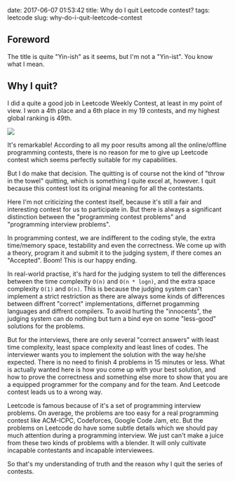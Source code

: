 date: 2017-06-07 01:53:42
title: Why do I quit Leetcode contest?
tags: leetcode
slug: why-do-i-quit-leetcode-contest

## Foreword

The title is quite "Yin-ish" as it seems, but I'm not a "Yin-ist". You know what I mean.

## Why I quit?

I did a quite a good job in Leetcode Weekly Contest, at least in my point of view. I won a 4th place and a 6th place in my 19 contests, and my highest global ranking is 49th.

![](http://wizmann-pic.qiniudn.com/17-6-7/15859142.jpg)

It's remarkable! According to all my poor results among all the online/offline programming contests, there is no reason for me to give up Leetcode contest which seems perfectly suitable for my capabilities.

But I do make that decision. The quitting is of course not the kind of "throw in the towel" quitting, which is something I quite excel at, however. I quit because this contest lost its original meaning for all the contestants.

Here I'm not criticizing the contest itself, because it's still a fair and interesting contest for us to participate in. But there is always a significant distinction between the "programming contest problems" and "programming interview problems".

In programming contest, we are indifferent to the coding style, the extra time/memory space, testability and even the correctness. We come up with a theory, program it and submit it to the judging system, if there comes an "Accepted". Boom! This is our happy ending.

In real-world practise, it's hard for the judging system to tell the differences between the time complexity `O(n)` and `O(n * logn)`, and the extra space complexity `O(1)` and `O(n)`. This is because the judging system can't implement a strict restriction as there are always some kinds of differences between diffrent "correct" implementations, differnet progamming languages and diffrent compilers. To avoid hurting the "innocents", the judging system can do nothing but turn a bind eye on some "less-good" solutions for the problems.

But for the interviews, there are only several "correct answers" with least time complexity, least space complexity and least lines of codes. The interviewer wants you to implement the solution with the way he/she expected. There is no need to finish 4 problems in 15 minutes or less. What is actually wanted here is how you come up with your best solution, and how to prove the correctness and something else more to show that you are a equipped programmer for the company and for the team. And Leetcode contest leads us to a wrong way.

Leetcode is famous because of it's a set of programming interview problems. On average, the problems are too easy for a real programming contest like ACM-ICPC, Codeforces, Google Code Jam, etc. But the problems on Leetcode do have some subtle details which we should pay much attention during a programming interview. We just can't make a juice from these two kinds of problems with a blender. It will only cultivate incapable contestants and incapable interviewees.

So that's my understanding of truth and the reason why I quit the series of contests.